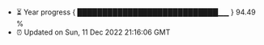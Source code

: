 - ⏳ Year progress { ████████████████████████████▁▁ } 94.49 %
- ⏰ Updated on Sun, 11 Dec 2022 21:16:06 GMT


